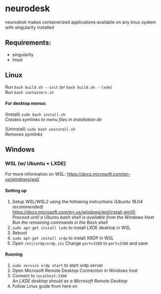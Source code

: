 # neurodesk
neurodesk makes containerized applications available on any linux system with singularity installed

## Requirements:
- singularity 
- lmod


## Linux 
Run `bash build.sh --init`  (or `bash build.sh --lxde`)  
Run `bash containers.sh`

#### For desktop menus:  

(Install) `sudo bash install.sh`  
_Creates symlinks to menu files in installation dir_  
  
(Uninstall) `sudo bash uninstall.sh`  
_Removes symlinks_  

## Windows

### WSL (w/ Ubuntu + LXDE)
For more information on WSL: https://docs.microsoft.com/en-us/windows/wsl/  

#### Setting up
1. Setup WSL/WSL2 using the following instructions _(Ubuntu 18.04 recommended)_  
https://docs.microsoft.com/en-us/windows/wsl/install-win10  
_Proceed until a Ubuntu bash shell is available from the Windows Host_  
_Run the remaining commands in the Bash shell_
2. `sudo apt-get install lxde` to install LXDE desktop in WSL
3. Reboot
4. `sudo apt-get install xrdp` to install XRDP in WSL
5. Open `/etc/xrdp/xrdp.ini`
Change `port=3389` to `port=3390` and save

#### Running
1. `sudo service xrdp start` to start xrdp server
2. Open Microsoft Remote Desktop Connection in Windows host
3. Connect to `localhost:3390`  
_An LXDE desktop should as a Microsoft Remote Desktop_  
4. Follow Linux guide from here on
